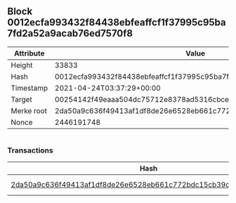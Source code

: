 ## Block 0012ecfa993432f84438ebfeaffcf1f37995c95ba7fd2a52a9acab76ed7570f8

Attribute | Value
--- | ---
Height | 33833
Hash | 0012ecfa993432f84438ebfeaffcf1f37995c95ba7fd2a52a9acab76ed7570f8
Timestamp | 2021-04-24T03:37:29+00:00
Target | 00254142f49eaaa504dc75712e8378ad5316cbcead634704b3734b6271167cc4
Merke root | 2da50a9c636f49413af1df8de26e6528eb661c772bdc15cb39dc6579688f9b29
Nonce | 2446191748

```

```

### Transactions

Hash | Amount
--- | ---
[2da50a9c636f49413af1df8de26e6528eb661c772bdc15cb39dc6579688f9b29](2da50a9c636f49413af1df8de26e6528eb661c772bdc15cb39dc6579688f9b29.md) | 10.00000000 SKEPTI 
